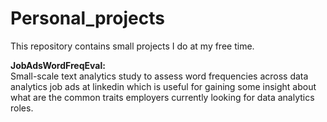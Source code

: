 # Personal_projects
<p>This repository contains small projects I do at my free time.</p>
<strong>JobAdsWordFreqEval:</strong> <br />
Small-scale text analytics study to assess word frequencies across data analytics job ads at linkedin which is useful for gaining some insight about what are the common traits employers currently looking for data analytics roles.  
